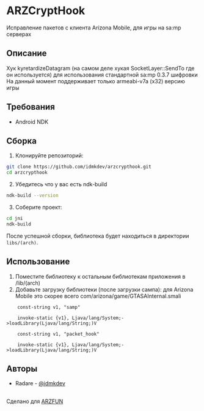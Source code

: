 # ARZCryptHook

Исправление пакетов с клиента Arizona Mobile, для игры на sa:mp серверах

## Описание

Хук kyretardizeDatagram (на самом деле хукая SocketLayer::SendTo где он используется) для использования стандартной sa:mp 0.3.7 шифровки\
На данный момент поддерживает только armeabi-v7a (x32) версию игры

## Требования

- Android NDK

## Сборка

1. Клонируйте репозиторий:
```bash
git clone https://github.com/idmkdev/arzcrypthook.git
cd arzcrypthook
```

2. Убедитесь что у вас есть ndk-build
```bash
ndk-build --version
```

3. Соберите проект:
```bash
cd jni
ndk-build
```

После успешной сборки, библиотека будет находиться в директории `libs/(arch)`.

## Использование

1. Поместите библиотеку к остальным библиотекам приложения в /lib/(arch)
2. Добавьте загрузку библиотеки (после загрузки сампа): для Arizona Mobile это скорее всего com/arizona/game/GTASAInternal.smali
```smali
    const-string v1, "samp"

    invoke-static {v1}, Ljava/lang/System;->loadLibrary(Ljava/lang/String;)V

    const-string v1, "packet_hook"

    invoke-static {v1}, Ljava/lang/System;->loadLibrary(Ljava/lang/String;)V
```
## Авторы

- Radare - [@idmkdev](https://github.com/idmkdev)

##

Сделано для [ARZFUN](https://arzfun.com)